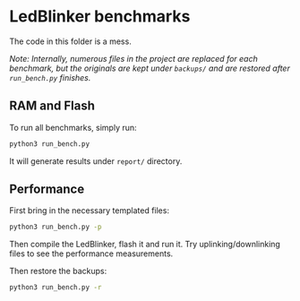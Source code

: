 # LedBlinker benchmarks

The code in this folder is a mess.

_Note: Internally, numerous files in the project are replaced for each benchmark, but the originals are kept under `backups/` and are restored after `run_bench.py` finishes._

## RAM and Flash
To run all benchmarks, simply run:
```sh
python3 run_bench.py
```

It will generate results under `report/` directory.

## Performance
First bring in the necessary templated files:
```sh
python3 run_bench.py -p
```

Then compile the LedBlinker, flash it and run it. Try uplinking/downlinking files to see the performance measurements.

Then restore the backups:
```sh
python3 run_bench.py -r
```